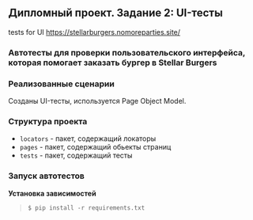 ## Дипломный проект. Задание 2: UI-тесты
tests for UI https://stellarburgers.nomoreparties.site/

### Автотесты для проверки пользовательского интерфейса, которая помогает заказать бургер в Stellar Burgers

### Реализованные сценарии

Созданы UI-тесты, используется Page Object Model.  
### Структура проекта

- `locators` - пакет, содержащий локаторы 
- `pages` - пакет, содержащий обьекты страниц
- `tests` - пакет, содержащий тесты
### Запуск автотестов

**Установка зависимостей**

> `$ pip install -r requirements.txt`




